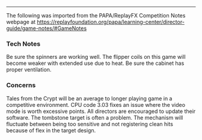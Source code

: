 ***
The following was imported from the PAPA/ReplayFX Competition Notes webpage at https://replayfoundation.org/papa/learning-center/director-guide/game-notes/#GameNotes

### Tech Notes
            
Be sure the spinners are working well. The flipper coils on this game will become weaker with extended use due to heat. Be sure the cabinet has proper ventilation.

### Concerns
            
Tales from the Crypt will be an average to longer playing game in a competitive environment. CPU code 3.03 fixes an issue where the video mode is worth excessive points. All directors are encouraged to update their software. The tombstone target is often a problem. The mechanism will fluctuate between being too sensitive and not registering clean hits because of flex in the target design.